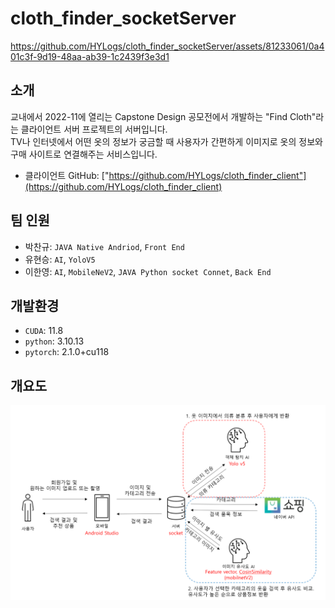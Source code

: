 # cloth_finder_socketServer
https://github.com/HYLogs/cloth_finder_socketServer/assets/81233061/0a401c3f-9d19-48aa-ab39-1c2439f3e3d1
  

## 소개
교내에서 2022-11에 열리는 Capstone Design 공모전에서 개발하는 "Find Cloth"라는 클라이언트 서버 프로젝트의 서버입니다.      
TV나 인터넷에서 어떤 옷의 정보가 궁금할 때 사용자가 간편하게 이미지로 옷의 정보와 구매 사이트로 연결해주는 서비스입니다.   

- 클라이언트 GitHub: ["https://github.com/HYLogs/cloth_finder_client"](https://github.com/HYLogs/cloth_finder_client)

## 팀 인원
- 박찬규: `JAVA Native Andriod`, `Front End`
- 유현승: `AI`, `YoloV5`
- 이한영: `AI`, `MobileNeV2`, `JAVA Python socket Connet`, `Back End`
 
## 개발환경
- `CUDA`: 11.8
- `python`: 3.10.13
- `pytorch`: 2.1.0+cu118   

## 개요도
!["result/개요도.png"](result/개요도.png)